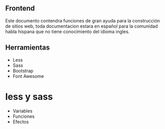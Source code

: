 ## Frontend

Este documento contendra funciones de gran ayuda para la construcción de sitios web, toda documentacion estara en español para la comunidad habla hispana que no tiene conocimiento del idioma ingles. 

## Herramientas
 * Less
 * Sass
 * Bootstrap
 * Font Awesome


# less y sass
* Variables
* Funciones
* Efectos
